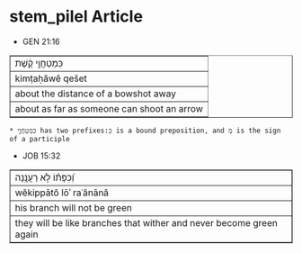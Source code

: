 # stem_pilel Article

* GEN 21:16
<table border="1" class="docutils">
<colgroup>
<col width="100%" />
</colgroup>
<tbody valign="top">
<tr class="row-odd"><td>כִּמְטַחֲוֵ֣י קֶ֔שֶׁת</td>
</tr>
<tr class="row-even"><td>kimṭaḥăwê qešet</td>
</tr>
<tr class="row-odd"><td>about the distance of a bowshot away</td>
</tr>
<tr class="row-even"><td>about as far as someone can shoot an arrow</td>
</tr>
</tbody>
</table>

    * כִּמְטַחֲוֵ֣י has two prefixes:כִּ is a bound preposition, and מְ is the sign of a participle 

* JOB 15:32
<table border="1" class="docutils">
<colgroup>
<col width="100%" />
</colgroup>
<tbody valign="top">
<tr class="row-odd"><td>וְ֝כִפָּת֗וֹ לֹ֣א רַעֲנָֽנָה</td>
</tr>
<tr class="row-even"><td>wĕkippātô lōʾ raʿănānâ</td>
</tr>
<tr class="row-odd"><td>his branch will not be green</td>
</tr>
<tr class="row-even"><td>they will be like branches that wither and never become green again</td>
</tr>
</tbody>
</table>